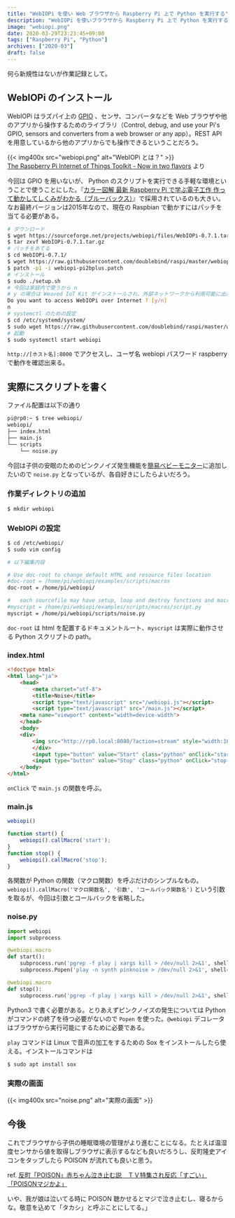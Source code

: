 ```yaml
---
title: "WebIOPi を使い Web ブラウザから Raspberry Pi 上で Python を実行する"
description: "WebIOPi を使いブラウザから Raspberry Pi 上で Python を実行する。WebIOPi のインストール、スクリプトの配置など。"
image: "webiopi.png"
date: 2020-03-29T23:23:45+09:00
tags: ["Raspberry Pi", "Python"]
archives: ["2020-03"]
draft: false
---
```


何ら新規性はないが作業記録として。

## WebIOPi のインストール

WebIOPi はラズパイ上の [GPIO](https://ja.wikipedia.org/wiki/GPIO) 、センサ、コンバータなどを Web ブラウザや他のアプリから操作するためのライブラリ（Control, debug, and use your Pi's GPIO, sensors and converters from a web browser or any app）。REST API を用意しているから他のアプリからでも操作できるということだろう。
  
{{< img400x src="webiopi.png" alt="WebIOPi とは？" >}}  
[The Raspberry Pi Internet of Things Toolkit - Now in two flavors](http://webiopi.trouch.com/) より  
  
今回は GPIO を用いないが、 Python のスクリプトを実行できる手軽な環境ということで使うことにした。『[カラー図解 最新 Raspberry Pi で学ぶ電子工作 作って動かしてしくみがわかる（ブルーバックス）](https://amzn.to/2xxiCBU)』で採用されているのも大きい。なお最終バージョンは2015年なので、現在の Raspbian で動かすにはパッチを当てる必要がある。
  
```bash
# ダウンロード
$ wget https://sourceforge.net/projects/webiopi/files/WebIOPi-0.7.1.tar.gz
$ tar zxvf WebIOPi-0.7.1.tar.gz
# パッチをあてる
$ cd WebIOPi-0.7.1/
$ wget https://raw.githubusercontent.com/doublebind/raspi/master/webiopi-pi2bplus.patch
$ patch -p1 -i webiopi-pi2bplus.patch
# インストール
$ sudo ./setup.sh
# 今回は家庭内で使うから n
# y の場合は Weaved IoT Kit がインストールされ、外部ネットワークから利用可能に出来る
Do you want to access WebIOPi over Internet ? [y/n]
n
# systemctl のための設定
$ cd /etc/systemd/system/
$ sudo wget https://raw.githubusercontent.com/doublebind/raspi/master/webiopi.service
# 起動
$ sudo systemctl start webiopi
```

`http://[ホスト名]:8000` でアクセスし、ユーザ名 webiopi パスワード raspberry で動作を確認出来る。

## 実際にスクリプトを書く

ファイル配置は以下の通り

```bash
pi@rp0:~ $ tree webiopi/
webiopi/
├── index.html
├── main.js
└── scripts
    └── noise.py
```

今回は子供の安眠のためのピンクノイズ発生機能を[簡易ベビーモニター](https://tbsmcd.net/post/baby_monitor/)に追加したいので `noise.py` となっているが、各自好きにしたらよいだろう。

### 作業ディレクトリの追加

```bash
$ mkdir webiopi
```

### WebIOPi の設定

```bash
$ cd /etc/webiopi/
$ sudo vim config

# 以下編集内容

# Use doc-root to change default HTML and resource files location
#doc-root = /home/pi/webiopi/examples/scripts/macros
doc-root = /home/pi/webiopi/

#   each sourcefile may have setup, loop and destroy functions and macros
#myscript = /home/pi/webiopi/examples/scripts/macros/script.py
myscript = /home/pi/webiopi/scripts/noise.py
```

`doc-root` は html を配置するドキュメントルート、`myscript` は実際に動作させる Python スクリプトの path。

### index.html

```html
<!doctype html>
<html lang="ja">
    <head>
        <meta charset="utf-8">
        <title>Noise</title>
        <script type="text/javascript" src="/webiopi.js"></script>
        <script type="text/javascript" src="/main.js"></script>
	<meta name="viewport" content="width=device-width">
    </head>
    <body>
	<div>
        <img src="http://rp0.local:8080/?action=stream" style="width:100%">
        </div>
        <input type="button" value="Start" class="python" onClick="start()">
        <input type="button" value="Stop" class="python" onClick="stop()">
    </body>
</html>
```

`onClick` で `main.js` の関数を呼ぶ。

### main.js

```javascript
webiopi()

function start() {
    webiopi().callMacro('start');
}
function stop() {
    webiopi().callMacro('stop');
}
```

各関数が Python の関数（マクロ関数）を呼ぶだけのシンプルなもの。`webiopi().callMacro('マクロ関数名', '引数', 'コールバック関数名')` という引数を取るが、今回は引数とコールバックを省略した。

### noise.py

```python
import webiopi
import subprocess

@webiopi.macro
def start():
    subprocess.run('pgrep -f play | xargs kill > /dev/null 2>&1', shell=True)
    subprocess.Popen('play -n synth pinknoise > /dev/null 2>&1', shell=True)

@webiopi.macro
def stop():
    subprocess.run('pgrep -f play | xargs kill > /dev/null 2>&1', shell=True)
```

Python3 で書く必要がある。とりあえずピンクノイズの発生については Python がコマンドの終了を待つ必要がないので `Popen` を使った。`@webiopi` デコレータはブラウザから実行可能にするために必要である。

`play` コマンドは Linux で音声の加工をするための Sox をインストールしたら使える。インストールコマンドは

```bash
$ sudo apt install sox
```

### 実際の画面

{{< img400x src="noise.png" alt="実際の画面" >}}

## 今後

これでブラウザから子供の睡眠環境の管理がより進むことになる。たとえば温湿度センサから値を取得しブラウザに表示するなども良いだろうし、反町隆史アイコンをタップしたら POISON が流れても良いと思う。

ref. [反町「POISON」赤ちゃん泣き止む説　ＴＶ特集され反応「すごい」「POISONマジかよ」](https://www.daily.co.jp/gossip/2020/03/05/0013167858.shtml)

いや、我が娘は泣いてる時に POISON 聴かせるとマジで泣き止むし、寝るからな。敬意を込めて「タカシ」と呼ぶことにしてる。」
